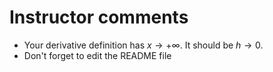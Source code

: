 # Instructor comments

 - Your derivative definition has $x \to +\infty$.  It should be $h \to 0$.
 - Don't forget to edit the README file
